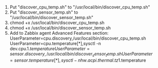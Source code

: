 1. Put "discover_cpu_temp.sh" to "/usr/local/bin/discover_cpu_temp.sh"
2. Put "discover_sensor_temp.sh" to "/usr/local/bin/discover_sensor_temp.sh"
3. chmod +x /usr/local/bin/discover_cpu_temp.sh
4. chmod +x /usr/local/bin/discover_sensor_temp.sh
5. Add to Zabbix agent Advanced Features section:
UserParameter=cpu.discovery,/usr/local/bin/discover_cpu_temp.sh
UserParameter=cpu.temperature[*],sysctl -n dev.cpu.$1.temperature
UserParameter=sensor.discovery,/usr/local/bin/discover_sensor_temp.sh
UserParameter=sensor.temperature[*],sysctl -n hw.acpi.thermal.tz$1.temperature


